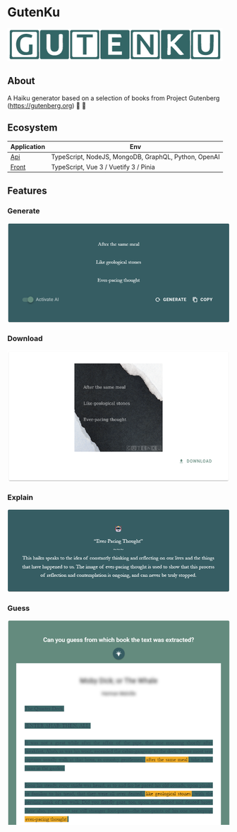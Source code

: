 # GutenKu

<img src="/gutenku-vue/src/assets/img/logo.png/gutenku.png" />

## About

A Haiku generator based on a selection of books from Project Gutenberg (https://gutenberg.org) 🌸 🗻

## Ecosystem

<table>
  <thead>
    <tr>
      <th>Application</th>
      <th>Env</th>
    </tr>
  </thead>

  <tbody>
    <tr>
      <td>
        <a href="/gutenku-api/README.md#installation">Api</a>
      </td>
      <td>
        TypeScript, NodeJS, MongoDB, GraphQL, Python, OpenAI
      </td>
    </tr>
    <tr>
      <td>
        <a href="/gutenku-vue/README.md#installation">Front</a>
      </td>
      <td>
        TypeScript, Vue 3 / Vuetify 3 / Pinia
      </td>
    </tr>
  </tbody>
</table>

## Features

### Generate

<img src="/gutenku-vue/src/assets/img/haiku_card.png" />

### Download

<img src="/gutenku-vue/src/assets/img/canvas_card.png" />

### Explain

<img src="/gutenku-vue/src/assets/img/ai_card.png" />

### Guess

<img src="/gutenku-vue/src/assets/img/chapter_card.png" />
